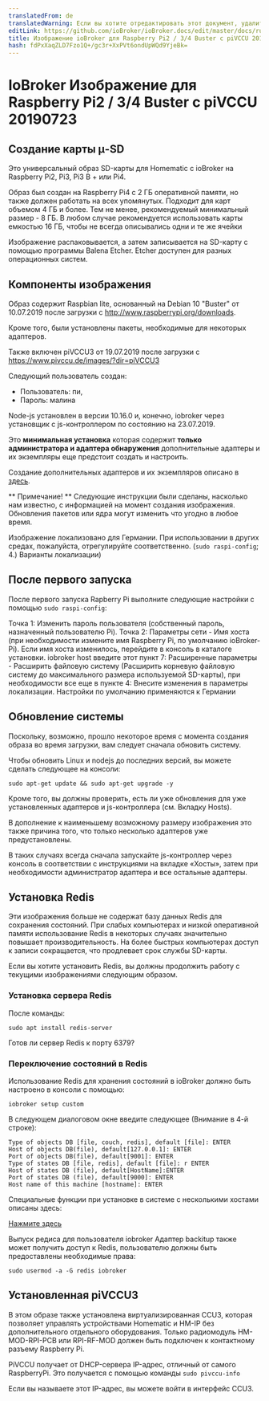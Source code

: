 ```yaml
---
translatedFrom: de
translatedWarning: Если вы хотите отредактировать этот документ, удалите поле «translationFrom», в противном случае этот документ будет снова автоматически переведен
editLink: https://github.com/ioBroker/ioBroker.docs/edit/master/docs/ru/downloads/ioBroker_Image_RPi_2-3-4_piVCCU_20190723_buster.md
title: Изображение ioBroker для Raspberry Pi2 / 3/4 Buster с piVCCU 20190723
hash: fdPxXaqZLD7Fzo1Q+/gc3r+XxPVt6ondUpWQd9YjeBk=
---
```

# IoBroker Изображение для Raspberry Pi2 / 3/4 Buster с piVCCU 20190723
## Создание карты μ-SD
Это универсальный образ SD-карты для Homematic с ioBroker на Raspberry Pi2, Pi3, Pi3 B + или Pi4.

Образ был создан на Raspberry Pi4 с 2 ГБ оперативной памяти, но также должен работать на всех упомянутых. Подходит для карт объемом 4 ГБ и более. Тем не менее, рекомендуемый минимальный размер - 8 ГБ. В любом случае рекомендуется использовать карты емкостью 16 ГБ, чтобы не всегда описывались одни и те же ячейки

Изображение распаковывается, а затем записывается на SD-карту с помощью программы Balena Etcher. Etcher доступен для разных операционных систем.

## Компоненты изображения
Образ содержит Raspbian lite, основанный на Debian 10 "Buster" от 10.07.2019 после загрузки с http://www.raspberrypi.org/downloads.

Кроме того, были установлены пакеты, необходимые для некоторых адаптеров.

Также включен piVCCU3 от 19.07.2019 после загрузки с https://www.pivccu.de/images/?dir=piVCCU3

Следующий пользователь создан:

* Пользователь: пи,
* Пароль: малина

Node-js установлен в версии 10.16.0 и, конечно, iobroker через установщик с js-контроллером по состоянию на 23.07.2019.

Это **минимальная установка** которая содержит **только администратора и адаптера обнаружения** дополнительные адаптеры и их экземпляры еще предстоит создать и настроить.

Создание дополнительных адаптеров и их экземпляров описано в [здесь](/tutorial/adapter.md).

** Примечание! ** Следующие инструкции были сделаны, насколько нам известно, с информацией на момент создания изображения. Обновления пакетов или ядра могут изменить что угодно в любое время.

Изображение локализовано для Германии. При использовании в других средах, пожалуйста, отрегулируйте соответственно. (`sudo raspi-config`; 4.) Варианты локализации)

## После первого запуска
После первого запуска Rapberry Pi выполните следующие настройки с помощью `sudo raspi-config`:

Точка 1: Изменить пароль пользователя (собственный пароль, назначенный пользователю Pi). Точка 2: Параметры сети - Имя хоста (при необходимости измените имя Raspberry Pi, по умолчанию ioBroker-Pi). Если имя хоста изменилось, перейдите в консоль в каталоге установки. iobroker host введите этот пункт 7: Расширенные параметры - Расширить файловую систему (Расширить корневую файловую систему до максимального размера используемой SD-карты), при необходимости все еще в пункте 4: Внесите изменения в параметры локализации. Настройки по умолчанию применяются к Германии

## Обновление системы
Поскольку, возможно, прошло некоторое время с момента создания образа во время загрузки, вам следует сначала обновить систему.

Чтобы обновить Linux и nodejs до последних версий, вы можете сделать следующее на консоли:

```sudo apt-get update && sudo apt-get upgrade -y```

Кроме того, вы должны проверить, есть ли уже обновления для уже установленных адаптеров и js-контроллера (см. Вкладку Hosts).

В дополнение к наименьшему возможному размеру изображения это также причина того, что только несколько адаптеров уже предустановлены.

В таких случаях всегда сначала запускайте js-контроллер через консоль в соответствии с инструкциями на вкладке «Хосты», затем при необходимости администратор адаптера и все остальные адаптеры.

## Установка Redis
Эти изображения больше не содержат базу данных Redis для сохранения состояний. При слабых компьютерах и низкой оперативной памяти использование Redis в некоторых случаях значительно повышает производительность. На более быстрых компьютерах доступ к записи сокращается, что продлевает срок службы SD-карты.

Если вы хотите установить Redis, вы должны продолжить работу с текущими изображениями следующим образом.

### Установка сервера Redis
После команды:

`sudo apt install redis-server`

Готов ли сервер Redis к порту 6379?

### Переключение состояний в Redis
Использование Redis для хранения состояний в ioBroker должно быть настроено в консоли с помощью:

`iobroker setup custom`

В следующем диалоговом окне введите следующее (Внимание в 4-й строке):

```
Type of objects DB [file, couch, redis], default [file]: ENTER
Host of objects DB(file), default[127.0.0.1]: ENTER
Port of objects DB(file), default[9001]: ENTER
Type of states DB [file, redis], default [file]: r ENTER
Host of states DB (file), default[HostName]:ENTER
Port of states DB (file), default[9000]: ENTER
Host name of this machine [hostname]: ENTER
```

Специальные функции при установке в системе с несколькими хостами описаны здесь:

[Нажмите здесь](config/multihost.md)

Выпуск редиса для пользователя iobroker Адаптер backitup также может получить доступ к Redis, пользователю должны быть предоставлены необходимые права:

`sudo usermod -a -G redis iobroker`

## Установленная piVCCU3
В этом образе также установлена виртуализированная CCU3, которая позволяет управлять устройствами Homematic и HM-IP без дополнительного отдельного оборудования.
Только радиомодуль HM-MOD-RPI-PCB или RPI-RF-MOD должен быть подключен к контактному разъему Raspberry Pi.

PiVCCU получает от DHCP-сервера IP-адрес, отличный от самого RaspberryPi. Это получается с помощью команды `sudo pivccu-info`

Если вы называете этот IP-адрес, вы можете войти в интерфейс CCU3.
